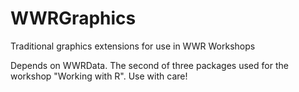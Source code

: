 # WWRGraphics

Traditional graphics extensions for use in WWR Workshops

Depends on WWRData. The second of three packages used
for the workshop "Working with R".  Use with care!
